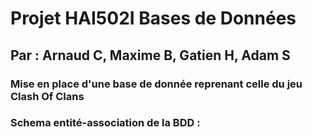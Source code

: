 # Projet HAI502I Bases de Données
## Par : Arnaud C, Maxime B, Gatien H, Adam S
### Mise en place d'une base de donnée reprenant celle du jeu Clash Of Clans



### Schema entité-association de la BDD :
